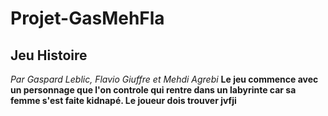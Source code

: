 # Projet-GasMehFla
## Jeu Histoire
*Par Gaspard Leblic, Flavio Giuffre et Mehdi Agrebi*
**Le jeu commence avec un personnage que l'on controle qui rentre dans un labyrinte car sa femme s'est faite kidnapé. Le joueur dois trouver
jvfji**
